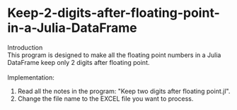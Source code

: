 # Keep-2-digits-after-floating-point-in-a-Julia-DataFrame
Introduction<br />
This program is designed to make all the floating point numbers in a Julia DataFrame keep only 2 digits after floating point.<br />
<br />
Implementation:<br />
1. Read all the notes in the program: "Keep two digits after floating point.jl".<br />
2. Change the file name to the EXCEL file you want to process.<br />
